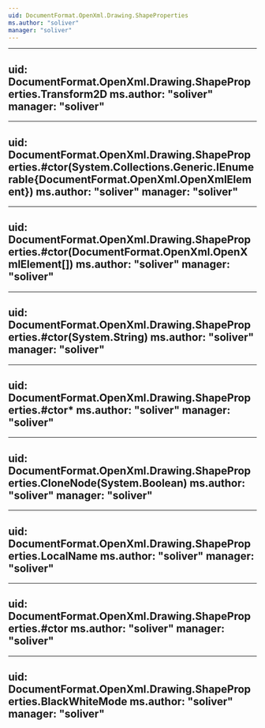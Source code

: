```yaml
---
uid: DocumentFormat.OpenXml.Drawing.ShapeProperties
ms.author: "soliver"
manager: "soliver"
---
```


---
uid: DocumentFormat.OpenXml.Drawing.ShapeProperties.Transform2D
ms.author: "soliver"
manager: "soliver"
---

---
uid: DocumentFormat.OpenXml.Drawing.ShapeProperties.#ctor(System.Collections.Generic.IEnumerable{DocumentFormat.OpenXml.OpenXmlElement})
ms.author: "soliver"
manager: "soliver"
---

---
uid: DocumentFormat.OpenXml.Drawing.ShapeProperties.#ctor(DocumentFormat.OpenXml.OpenXmlElement[])
ms.author: "soliver"
manager: "soliver"
---

---
uid: DocumentFormat.OpenXml.Drawing.ShapeProperties.#ctor(System.String)
ms.author: "soliver"
manager: "soliver"
---

---
uid: DocumentFormat.OpenXml.Drawing.ShapeProperties.#ctor*
ms.author: "soliver"
manager: "soliver"
---

---
uid: DocumentFormat.OpenXml.Drawing.ShapeProperties.CloneNode(System.Boolean)
ms.author: "soliver"
manager: "soliver"
---

---
uid: DocumentFormat.OpenXml.Drawing.ShapeProperties.LocalName
ms.author: "soliver"
manager: "soliver"
---

---
uid: DocumentFormat.OpenXml.Drawing.ShapeProperties.#ctor
ms.author: "soliver"
manager: "soliver"
---

---
uid: DocumentFormat.OpenXml.Drawing.ShapeProperties.BlackWhiteMode
ms.author: "soliver"
manager: "soliver"
---
